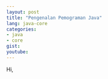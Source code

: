 ```yaml
---
layout: post
title: "Pengenalan Pemograman Java"
lang: java-core
categories:
- java
- core
gist: 
youtube:
---
```


Hi,